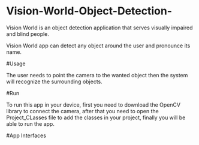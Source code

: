 # Vision-World-Object-Detection-

Vision World is an object detection application that serves visually impaired and blind people.

Vision World app can detect any object around the user and pronounce its name.


#Usage

The user needs to point the camera to the wanted object then the system will recognize the surrounding objects.


#Run

To run this app in your device, first you need to download the OpenCV library to connect the camera, after that you need to open the Project_CLasses file to add the classes in your project, finally you will be able to run the app.


#App Interfaces







